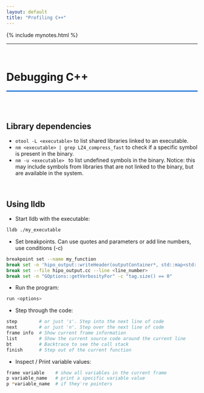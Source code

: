 ```yaml
---
layout: default
title: "Profiling C++"
---
```


{% include mynotes.html %}

---

<br/>


# Debugging C++
<hr style="height:4px;border:0;background:#4a90e2;">

<br/><br/>

## Library dependencies

- `otool -L <executable>` to list shared libraries linked to an executable.
- `nm <executable> | grep LZ4_compress_fast` to check if a specific 
   symbol is present in the binary.
- `nm -u <executable> ` to list undefined symbols in the binary. 
   Notice: this may include symbols from libraries that are not linked to the binary, 
   but are available in the system.

<br/>

## Using lldb

- Start lldb with the executable:
```bash
lldb ./my_executable
```

- Set breakpoints. Can use quotes and parameters or add line numbers, use conditions (-c)
```bash
breakpoint set --name my_function
break set -n 'hipo_output::writeHeader(outputContainer*, std::map<std::string, double>, gBank)'
break set --file hipo_output.cc --line <line_number>
break set -n "GOptions::getVerbosityFor" -c "tag.size() == 0"
```

- Run the program:
```bash
run <options>
```

- Step through the code:
```bash
step        # or just 's'. Step into the next line of code
next        # or just 'n'. Step over the next line of code
frame info  # Show current frame information
list        # Show the current source code around the current line
bt          # Backtrace to see the call stack
finish      # Step out of the current function
```

- Inspect / Print variable values:
```bash
frame variable    # show all variables in the current frame
p variable_name   # print a specific variable value
p *variable_name  # if they're pointers
```


<br/>